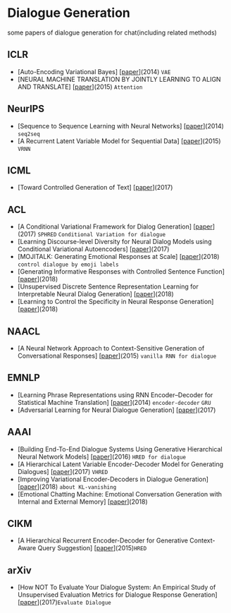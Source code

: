 # Dialogue Generation
some papers of dialogue generation for chat(including related methods)
## ICLR
* [Auto-Encoding Variational Bayes] [[paper](https://arxiv.org/pdf/1312.6114.pdf "Diederik P. Kingma and Max Welling")](2014) `VAE`
* [NEURAL MACHINE TRANSLATION BY JOINTLY LEARNING TO ALIGN AND TRANSLATE] [[paper](https://arxiv.org/pdf/1409.0473.pdf "Dzmitry Bahdanau, KyungHyun Cho, Yoshua Bengio")](2015) `Attention`
## NeurIPS
* [Sequence to Sequence Learning with Neural Networks] [[paper](https://arxiv.org/pdf/1409.3215.pdf "Ilya Sutskever, Oriol Vinyals, Quoc V. Le")](2014) `seq2seq`
* [A Recurrent Latent Variable Model for Sequential Data] [[paper](https://papers.nips.cc/paper/5653-a-recurrent-latent-variable-model-for-sequential-data.pdf "Junyoung Chung, Kyle Kastner, Laurent Dinh, Kratarth Goel, Aaron Courville, Yoshua Bengio")](2015) `VRNN`
## ICML
* [Toward Controlled Generation of Text] [[paper](https://arxiv.org/pdf/1703.00955.pdf "Zhiting Hu, Zichao Yang, Xiaodan Liang, Ruslan Salakhutdinov, Eric P. Xing")](2017)
## ACL
* [A Conditional Variational Framework for Dialog Generation] [[paper](https://arxiv.org/pdf/1705.00316.pdf "Xiaoyu Shen, Hui Su, Yanran Li, Wenjie Li, Shuzi Niu, Yang Zhao, Akiko Aizawa and Guoping Long")](2017) `SPHRED` `Conditional Variation for dialogue`
* [Learning Discourse-level Diversity for Neural Dialog Models using Conditional Variational Autoencoders] [[paper](https://arxiv.org/pdf/1703.10960.pdf "Tiancheng Zhao, Ran Zhao and Maxine Eskenazi")](2017)
* [MOJITALK: Generating Emotional Responses at Scale] [[paper](https://arxiv.org/pdf/1711.04090.pdf "Xianda Zhou and William Yang Wang")](2018) `control dialogue by emoji labels`
* [Generating Informative Responses with Controlled Sentence Function] [[paper](https://www.aclweb.org/anthology/P18-1139 "Pei Ke, Jian Guan, Minlie Huang, Xiaoyan Zhu")](2018)
* [Unsupervised Discrete Sentence Representation Learning for Interpretable Neural Dialog Generation] [[paper](https://arxiv.org/pdf/1804.08069.pdf "Tiancheng Zhao, Kyusong Lee and Maxine Eskenazi")](2018)
* [Learning to Control the Specificity in Neural Response Generation] [[paper](https://www.aclweb.org/anthology/P18-1102 "Ruqing Zhang, Jiafeng Guo, Yixing Fan, Yanyan Lan, Jun Xu and Xueqi Cheng")](2018)
## NAACL
* [A Neural Network Approach to Context-Sensitive Generation of Conversational Responses] [[paper](http://export.arxiv.org/pdf/1506.06714 "Alessandro Sordoni, Michel Galley, Michael Auli, Chris Brockett, Yangfeng Ji, Margaret Mitchell, Jian-Yun Nie, Jianfeng Gao, Bill Dolan")](2015) `vanilla RNN for dialogue`
## EMNLP
* [Learning Phrase Representations using RNN Encoder–Decoder for Statistical Machine Translation] [[paper](https://arxiv.org/pdf/1406.1078.pdf "Kyunghyun Cho, Bart van Merrienboer, Caglar Gulcehre, Dzmitry Bahdanau, Fethi Bougares, Holger Schwenk, Yoshua Bengio")](2014) `encoder-decoder` `GRU`
* [Adversarial Learning for Neural Dialogue Generation] [[paper](https://arxiv.org/pdf/1701.06547.pdf "Jiwei Li, Will Monroe, Tianlin Shi, Sebastien Jean, Alan Ritter and Dan Jurafsky")](2017)
## AAAI
* [Building End-To-End Dialogue Systems Using Generative Hierarchical Neural Network Models] [[paper](https://arxiv.org/pdf/1507.04808.pdf "Iulian V. Serban, Alessandro Sordoni, Yoshua Bengio, Aaron Courville and Joelle Pineau")](2016) `HRED for dialogue`
* [A Hierarchical Latent Variable Encoder-Decoder Model for Generating Dialogues] [[paper](https://arxiv.org/pdf/1605.06069.pdf "Iulian V. Serban, Alessandro Sordoni, Ryan Lowe, Laurent Charlin, Joelle Pineau, Aaron Courville and Yoshua Bengio")](2017) `VHRED`
* [Improving Variational Encoder-Decoders in Dialogue Generation] [[paper](https://arxiv.org/pdf/1802.02032.pdf "Xiaoyu Shen, Hui Su, Shuzi Niu, Vera Demberg")](2018) `about KL-vanishing`
* [Emotional Chatting Machine: Emotional Conversation Generation with Internal and External Memory] [[paper](https://www.aaai.org/ocs/index.php/AAAI/AAAI18/paper/view/16455/15753 "Hao Zhou, Minlie Huang, Tianyang Zhang, Xiaoyan Zhu, Bing Liu")](2018) 
## CIKM
* [A Hierarchical Recurrent Encoder-Decoder for Generative Context-Aware Query Suggestion] [[paper](https://arxiv.org/pdf/1507.02221.pdf "Alessandro Sordoni, Yoshua Bengio, Hossein Vahabi, Christina Lioma, Jakob G.Simonsen, Jian-Yun Nie")](2015)`HRED`
## arXiv
* [How NOT To Evaluate Your Dialogue System: An Empirical Study of Unsupervised Evaluation Metrics for Dialogue Response Generation] [[paper](https://arxiv.org/pdf/1603.08023.pdf "Chia-Wei Liu, Ryan Lowe, Iulian V. Serban, Michael Noseworthy, Laurent Charlin, Joelle Pineau")](2017)`Evaluate Dialogue`
